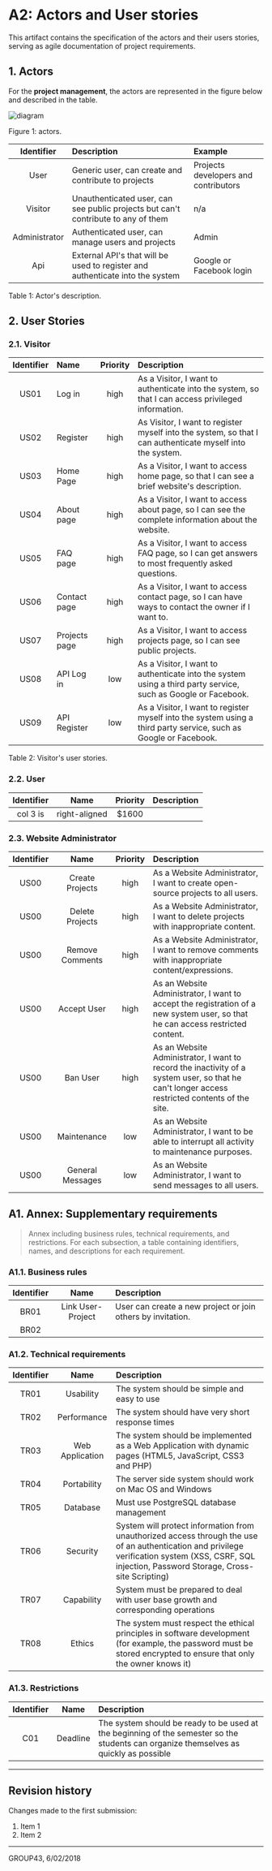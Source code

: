 # A2: Actors and User stories

This artifact contains the specification of the actors and their users stories, serving as agile documentation of project requirements.

## 1. Actors

For the **project management**, the actors are represented in the figure below and described in the table.

![diagram](https://yuml.me/0ad81515.png)

Figure 1: actors.


| Identifier | Description | Example |
|:----------:|:------------|:--------|
| User | Generic user, can create and contribute to projects | Projects developers and contributors |
| Visitor | Unauthenticated user, can see public projects but can't contribute to any of them | n/a |
| Administrator | Authenticated user, can manage users and projects | Admin |
| Api | External API's that will be used to register and authenticate into the system | Google or Facebook login |

Table 1: Actor's description.

## 2. User Stories

### 2.1. Visitor
| Identifier | Name | Priority | Description |
| :----------:|:--------------|:---------:|:------------|
| US01 | Log in | high | As a Visitor, I want to authenticate into the system, so that I can access privileged information.  |
| US02 | Register | high | As Visitor, I want to register myself into the system, so that I can authenticate myself into the system.  |
| US03 | Home Page | high | As a Visitor, I want to access home page, so that I can see a brief website's description.  |
| US04 | About page | high | As a Visitor, I want to access about page, so I can see the complete information about the website. |
| US05 | FAQ page | high | As a Visitor, I want to access FAQ page, so I can get answers to most frequently asked questions. |
| US06 | Contact page | high | As a Visitor, I want to access contact page, so I can have ways to contact the owner if I want to.
| US07 | Projects page | high | As a Visitor, I want to access projects page, so I can see public projects.
| US08 | API Log in | low | As a Visitor, I want to authenticate into the system using a third party service, such as Google or Facebook.
| US09 | API Register | low | As a Visitor, I want to register myself into the system using a third party service, such as Google or Facebook.

Table 2: Visitor's user stories.

### 2.2. User
| Identifier | Name | Priority | Description |
| :----------:|:-------------:| :-----:|:-------|
| col 3 is | right-aligned | $1600 | |

### 2.3. Website Administrator
| Identifier  | Name          | Priority  | Description |
| :----------:|:-------------:| :-----:|:-------|
| US00| Create Projects | high | As a Website Administrator, I want to create open-source projects to all users.|
| US00| Delete Projects | high | As a Website Administrator, I want to delete projects with inappropriate content.|
| US00| Remove Comments | high | As a Website Administrator, I want to remove comments with inappropriate content/expressions.|
| US00| Accept User     | high | As an Website Administrator, I want to accept the registration of a new system user, so that he can access restricted content.|
| US00| Ban User        | high | As an Website Administrator, I want to record the inactivity of a system user, so that he can't longer access restricted contents of the site.|
| US00| Maintenance     | low | As an Website Administrator, I want to be able to interrupt all activity to maintenance purposes.|
| US00| General Messages| low | As an Website Administrator, I want to send messages to all users.|

## A1. Annex: Supplementary requirements

> Annex including business rules, technical requirements, and restrictions.
> For each subsection, a table containing identifiers, names, and descriptions for each requirement.

### A1.1. Business rules
| Identifier | Name | Description |
| :----------:|:-------------:|:-----------|
| BR01 | Link User-Project | User can create a new project or join others by invitation.  |
| BR02 | | |

### A1.2. Technical requirements
| Identifier | Name | Description |
|:-----------:|:-------------:|:-----------|
| TR01 |Usability |The system should be simple and easy to use |
| TR02 |Performance |The system should have very short response times |
| TR03 |Web Application|The system should be implemented as a Web Application with dynamic pages (HTML5, JavaScript, CSS3 and PHP) |
| TR04 |Portability |The server side system should work on Mac OS and Windows |
| TR05 |Database |Must use PostgreSQL database management |
| TR06 |Security |System will protect information from unauthorized access through the use of an authentication and privilege verification system (XSS, CSRF, SQL injection, Password Storage, Cross-site Scripting) |
| TR07 |Capability |System must be prepared to deal with user base growth and corresponding operations |
| TR08 |Ethics |The system must respect the ethical principles in software development (for example, the password must be stored encrypted to ensure that only the owner knows it) |

### A1.3. Restrictions
| Identifier | Name | Description |
| :----------:|:-------------:|:----------- |
| C01 |Deadline |The system should be ready to be used at the beginning of the semester so the students can organize themselves as quickly as possible|
***

## Revision history

Changes made to the first submission:
1. Item 1
1. Item 2

***

GROUP43, 6/02/2018
